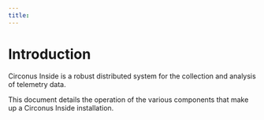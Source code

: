 ```yaml
---
title:
---
```


# Introduction

Circonus Inside is a robust distributed system for the collection and analysis
of telemetry data.

This document details the operation of the various components that make up a
Circonus Inside installation.
